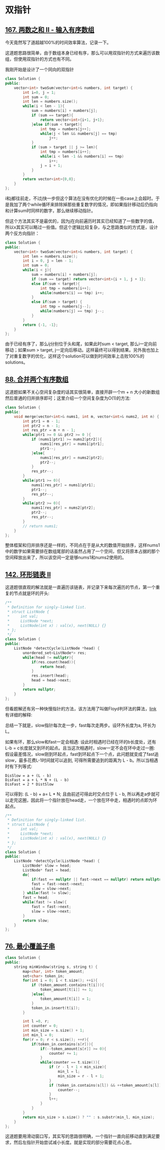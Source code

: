 # 双指针

## [167. 两数之和 II - 输入有序数组](https://leetcode.cn/problems/two-sum-ii-input-array-is-sorted/description/)


今天竟然写了道超越100%的时间效率算法，记录一下。

这道题思路很简单，由于数组本身已经有序，那么可以用双指针的方式来遍历该数组，但使用双指针的方式也有不同。

我刚开始是设计了一个同向的双指针

```C++
class Solution {
public:
    vector<int> twoSum(vector<int>& numbers, int target) {
        int i=0, j = 1;
        int sum = 0;
        int len = numbers.size();
        while(i < len - 1){
            sum = numbers[i] + numbers[j];
            if (sum == target){
                return vector<int>{i+1, j+1};
            }else if(sum < target){
                int tmp = numbers[j++];
                while(j < len && numbers[j] == tmp)
                    j++;
            }
            if (sum > target || j >= len){
                int tmp = numbers[i++];
                while(i < len -1 && numbers[i] == tmp)
                    i++;
                j = i + 1;
            }
        }
        return vector<int>{0,0};
    }
};
```

i和j都往前走，不过j快一步但这个算法在没有优化的时候在一些case上会超时。于是我加了两个while循环来排除掉那些重复数字的情况，即如果指针移动后仍指向和计算sum时同样的数字，那么继续移动指针。

但这个方法其实不是最优的，因为j在向前遍历时其实已经知道了一些数字的值，所以x其实可以略过一些值。但这个逻辑比较复杂，与之思路类似的方式是，设计两个反方向指针：

```C++
class Solution {
public:
    vector<int> twoSum(vector<int>& numbers, int target) {
        int len = numbers.size();
        int i = 0, j = len - 1;
        int sum = 0;
        while(i < j){
            sum = numbers[i] + numbers[j];
            if (sum == target) return vector<int>{i + 1, j + 1};
            else if(sum < target){
                int tmp = numbers[i++];
                while(numbers[i] == tmp) i++;
            }
            else if(sum > target) {
                int tmp = numbers[j--];
                while(numbers[j] == tmp) j--;
            }
        }
        return {-1, -1};
    }
};
```

由于已经有序了，那么ij分别位于头和尾，如果此时sum < target, 那么i一定向前移动；如果sum > target, j一定向后移动。这样最终可以得到结果。另外我也加上了对重复数字的优化，这样这个solution可以做到时间效率上击败100%的solutions。

## [88. 合并两个有序数组](https://leetcode.cn/problems/merge-sorted-array/description/)

这道题如果不关心空间复杂度的话其实很简单，直接开辟一个m + n 大小的新数组然后普通的归并排序即可；这里介绍一个空间复杂度为O(1)的方法:

```C++
class Solution {
public:
    void merge(vector<int>& nums1, int m, vector<int>& nums2, int n) {
        int ptr1 = m - 1;
        int ptr2 = n - 1;
        int res_ptr = m + n - 1;
        while(ptr1 >= 0 && ptr2 >= 0 ){
            if (nums1[ptr1] >= nums2[ptr2]){
                nums1[res_ptr] = nums1[ptr1];
                ptr1--;
            }else{
                nums1[res_ptr] = nums2[ptr2];
                ptr2--;
            }
            res_ptr--;
        }
        while(ptr1 >= 0){
            nums1[res_ptr] = nums1[ptr1];
            ptr1--;
            res_ptr--;
        }
        while(ptr2 >= 0){
            nums1[res_ptr] = nums2[ptr2];
            ptr2--;
            res_ptr--;
        }
        // return nums1;
    }
};
```

整体框架和归并排序还是一样的，不同点在于是从大的数值开始排序，这样nums1中的数字如果需要排在数组尾部的话虽然占用了一个空间，但又将原本占据的那个空间释放出来了，所以该空间一定是够nums1和nums2使用的。


## [142. 环形链表 II](https://leetcode.cn/problems/linked-list-cycle-ii/description/)

这道题很直观的解法就是一直遍历该链表，并记录下来每次遍历的节点，第一个重复的节点就是环的开头:

```C++
/**
 * Definition for singly-linked list.
 * struct ListNode {
 *     int val;
 *     ListNode *next;
 *     ListNode(int x) : val(x), next(NULL) {}
 * };
 */
class Solution {
public:
    ListNode *detectCycle(ListNode *head) {
        unordered_set<ListNode*> res;
        while(head != nullptr){
            if(res.count(head)){
                return head;
            }
            res.insert(head);
            head = head->next;
        }
        return nullptr;
    }
};
```

但看题解还有另一种快慢指针的方法，该方法用了叫做Floyd判环法的算法，[link](https://blog.csdn.net/weixin_45609535/article/details/125708493)有详细的解释:

总结一下就是，slow指针每次走一步，fast每次走两步。设环外长度为a, 环长为L。

如果有环，那么slow和fast一定会相遇: 设此时相遇时已经在环的b长度处，还有L-b = c长度就又到环的起点。且当这次相遇时，slow一定不会在环中走过一圈: 假设最差情况，slow刚到环起点，fast到环起点下一个点，此问题就变成了fast追slow，最多花费L-1时间就可以追到, 可得所需要追到的距离为 L - b。所以当相遇时有下列等式: 

```text
DisSlow = a + (L - b)
DisFast = a + L * N + (L - b)
DisFast = 2 * DistSlow
```

可以得到: (L - b) + a= L * N; 且由前述可得此时交点位于 L - b, 所以再走a步就可以走完这圈，因此将一个指针放在head走，一个放在环中走，相遇时的点即为环起点。

```C++
/**
 * Definition for singly-linked list.
 * struct ListNode {
 *     int val;
 *     ListNode *next;
 *     ListNode(int x) : val(x), next(NULL) {}
 * };
 */
class Solution {
public:
    ListNode *detectCycle(ListNode *head) {
        ListNode* slow = head;
        ListNode* fast = head;
        do{
            if(fast == nullptr || fast->next == nullptr) return nullptr;
            fast = fast->next->next;
            slow = slow->next;
        } while(fast != slow);
        fast = head;
        while(fast != slow){
            fast = fast->next;
            slow = slow->next;
        }
        return slow;
    }
};
```

## [76. 最小覆盖子串](https://leetcode.cn/problems/minimum-window-substring/description/)

```C++
class Solution {
public:
    string minWindow(string s, string t) {
        map<char, int> token_amount;
        set<char> token_in;
        for(int i = 0; i < t.size(); ++i){
            if (token_amount.contains(t[i])){
                token_amount[t[i]] += 1;
            }else{
                token_amount[t[i]] = 1;
            }
            token_in.insert(t[i]);
        }

        int l =0, r;
        int counter = 0;
        int min_size = s.size() + 1;
        int min_l = 0;
        for(r = 0; r < s.size(); ++r){
            if(token_in.contains(s[r])){
                if(--token_amount[s[r]] >= 0){
                    counter += 1;
                }
                while(counter == t.size()){
                    if (r - l + 1 < min_size){
                        min_l = l;
                        min_size = r - l + 1;
                    }
                    if (token_in.contains(s[l]) && ++token_amount[s[l]] > 0){
                        counter--;
                    }
                    l++;
                }
            }
        }
        return min_size > s.size() ? "" : s.substr(min_l, min_size);
    }
};
```

这道题要用滑动窗口写，其实写的思路很明确，一个指针一直向前移动直到满足要求，然后左指针开始尝试减小长度。就是实现的部分需要花点心思。